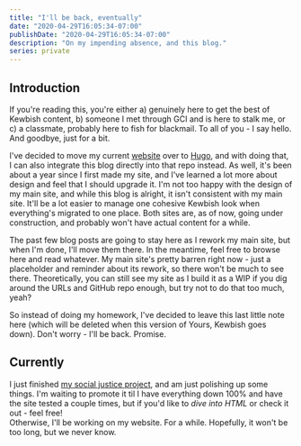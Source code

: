 ```yaml
---
title: "I'll be back, eventually"
date: "2020-04-29T16:05:34-07:00"
publishDate: "2020-04-29T16:05:34-07:00"
description: "On my impending absence, and this blog."
series: private
---
```


## Introduction

If you're reading this, you're either a) genuinely here to get the best of Kewbish content, b) someone I met through GCI and is here to stalk me, or c) a classmate, probably here to fish for blackmail. To all of you - I say hello. And goodbye, just for a bit.

I've decided to move my current [website](https://kewbish.github.io) over to [Hugo](https://gohugo.io), and with doing that, I can also integrate this blog directly into that repo instead. As well, it's been about a year since I first made my site, and I've learned a lot more about design and feel that I should upgrade it. I'm not too happy with the design of my main site, and while this blog is alright, it isn't consistent with my main site. It'll be a lot easier to manage one cohesive Kewbish look when everything's migrated to one place. Both sites are, as of now, going under construction, and probably won't have actual content for a while.

The past few blog posts are going to stay here as I rework my main site, but when I'm done, I'll move them there. In the meantime, feel free to browse here and read whatever. My main site's pretty barren right now - just a placeholder and reminder about its rework, so there won't be much to see there. Theoretically, you can still see my site as I build it as a WIP if you dig around the URLs and GitHub repo enough, but try not to do that too much, yeah?

So instead of doing my homework, I've decided to leave this last little note here (which will be deleted when this version of Yours, Kewbish goes down). Don't worry - I'll be back. Promise.

## Currently

I just finished [my social justice project](https://diveintoht.ml), and am just polishing up some things. I'm waiting to promote it til I have everything down 100% and have the site tested a couple times, but if you'd like to _dive into HTML_ or check it out - feel free!  
Otherwise, I'll be working on my website. For a while. Hopefully, it won't be too long, but we never know.

